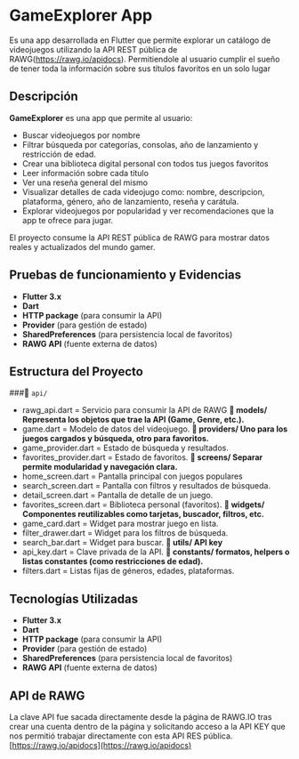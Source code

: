 # GameExplorer App

Es una app desarrollada en Flutter que permite explorar un catálogo de videojuegos utilizando la API REST pública de RAWG(https://rawg.io/apidocs). Permitiendole al usuario cumplir el sueño de tener toda la información sobre sus títulos favoritos en un solo lugar

## Descripción

**GameExplorer** es una app que permite al usuario:

- Buscar videojuegos por nombre
- Filtrar búsqueda por categorías, consolas, año de lanzamiento y restricción de edad.
- Crear una biblioteca digital personal con todos tus juegos favoritos
- Leer información sobre cada título
- Ver una reseña general del mismo
- Visualizar detalles de cada videojugo como: nombre, descripcion, plataforma, género, año de lanzamiento, reseña y carátula.
- Explorar videojuegos por popularidad y ver recomendaciones que la app te ofrece para jugar.

El proyecto consume la API REST pública de RAWG para mostrar datos reales y actualizados del mundo gamer.

## Pruebas de funcionamiento y Evidencias

- **Flutter 3.x**
- **Dart**
- **HTTP package** (para consumir la API)
- **Provider** (para gestión de estado)
- **SharedPreferences** (para persistencia local de favoritos)
- **RAWG API** (fuente externa de datos)

## Estructura del Proyecto

###📂 `api/`
- rawg_api.dart = Servicio para consumir la API de RAWG
**📂 models/ Representa los objetos que trae la API (Game, Genre, etc.).**
- game.dart = Modelo de datos del videojuego.
**📂 providers/ Uno para los juegos cargados y búsqueda, otro para favoritos.**
- game_provider.dart = Estado de búsqueda y resultados.
- favorites_provider.dart = Estado de favoritos.
**📂 screens/ Separar permite modularidad y navegación clara.**
- home_screen.dart = Pantalla principal con juegos populares
- search_screen.dart = Pantalla con filtros y resultados de búsqueda.
- detail_screen.dart = Pantalla de detalle de un juego.
- favorites_screen.dart = Biblioteca personal (favoritos).
**📂 widgets/ Componentes reutilizables como tarjetas, buscador, filtros, etc.**
- game_card.dart = Widget para mostrar juego en lista.
- filter_drawer.dart = Widget para los filtros de búsqueda.
- search_bar.dart = Widget para buscar.
**📂 utils/ API key**
- api_key.dart = Clave privada de la API.
**📂 constants/ formatos, helpers o listas constantes (como restricciones de edad).**
- filters.dart = Listas fijas de géneros, edades, plataformas.

## Tecnologías Utilizadas

- **Flutter 3.x**
- **Dart**
- **HTTP package** (para consumir la API)
- **Provider** (para gestión de estado)
- **SharedPreferences** (para persistencia local de favoritos)
- **RAWG API** (fuente externa de datos)

## API de RAWG

La clave API fue sacada directamente desde la página de RAWG.IO tras crear una cuenta dentro de la página y solicitando acceso a la API KEY que nos permitió trabajar directamente con esta API RES pública.
[https://rawg.io/apidocs](https://rawg.io/apidocs)


